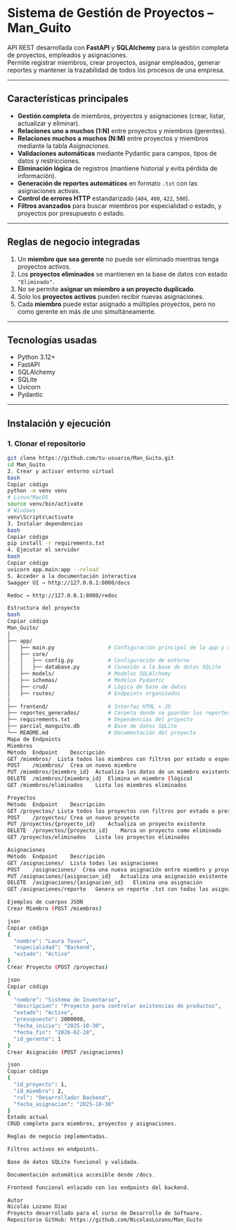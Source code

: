 # Sistema de Gestión de Proyectos – Man_Guito

API REST desarrollada con **FastAPI** y **SQLAlchemy** para la gestión completa de proyectos, empleados y asignaciones.  
Permite registrar miembros, crear proyectos, asignar empleados, generar reportes y mantener la trazabilidad de todos los procesos de una empresa.

---

## Características principales

- **Gestión completa** de miembros, proyectos y asignaciones (crear, listar, actualizar y eliminar).
- **Relaciones uno a muchos (1:N)** entre proyectos y miembros (gerentes).
- **Relaciones muchos a muchos (N:M)** entre proyectos y miembros mediante la tabla *Asignaciones*.
- **Validaciones automáticas** mediante Pydantic para campos, tipos de datos y restricciones.
- **Eliminación lógica** de registros (mantiene historial y evita pérdida de información).
- **Generación de reportes automáticos** en formato `.txt` con las asignaciones activas.
- **Control de errores HTTP** estandarizado (`404`, `400`, `422`, `500`).
- **Filtros avanzados** para buscar miembros por especialidad o estado, y proyectos por presupuesto o estado.

---

## Reglas de negocio integradas

1. Un **miembro que sea gerente** no puede ser eliminado mientras tenga proyectos activos.  
2. Los **proyectos eliminados** se mantienen en la base de datos con estado `"Eliminado"`.  
3. No se permite **asignar un miembro a un proyecto duplicado**.  
4. Solo los **proyectos activos** pueden recibir nuevas asignaciones.  
5. Cada **miembro** puede estar asignado a múltiples proyectos, pero no como gerente en más de uno simultáneamente.  

---

## Tecnologías usadas

- Python 3.12+
- FastAPI
- SQLAlchemy
- SQLite
- Uvicorn
- Pydantic

---

## Instalación y ejecución

### 1. Clonar el repositorio

```bash
git clone https://github.com/tu-usuario/Man_Guito.git
cd Man_Guito
2. Crear y activar entorno virtual
bash
Copiar código
python -m venv venv
# Linux/MacOS
source venv/bin/activate
# Windows
venv\Scripts\activate
3. Instalar dependencias
bash
Copiar código
pip install -r requirements.txt
4. Ejecutar el servidor
bash
Copiar código
uvicorn app.main:app --reload
5. Acceder a la documentación interactiva
Swagger UI → http://127.0.0.1:8000/docs

Redoc → http://127.0.0.1:8000/redoc

Estructura del proyecto
bash
Copiar código
Man_Guito/
│
├── app/
│   ├── main.py                 # Configuración principal de la app y routers
│   ├── core/
│   │   ├── config.py           # Configuración de entorno
│   │   ├── database.py         # Conexión a la base de datos SQLite
│   ├── models/                 # Modelos SQLAlchemy
│   ├── schemas/                # Modelos Pydantic
│   ├── crud/                   # Lógica de base de datos
│   ├── routes/                 # Endpoints organizados
│
├── frontend/                   # Interfaz HTML + JS
├── reportes_generados/         # Carpeta donde se guardan los reportes .txt
├── requirements.txt            # Dependencias del proyecto
├── parcial_manguito.db         # Base de datos SQLite
└── README.md                   # Documentación del proyecto
Mapa de Endpoints
Miembros
Método	Endpoint	Descripción
GET	/miembros/	Lista todos los miembros con filtros por estado o especialidad
POST	/miembros/	Crea un nuevo miembro
PUT	/miembros/{miembro_id}	Actualiza los datos de un miembro existente
DELETE	/miembros/{miembro_id}	Elimina un miembro (lógica)
GET	/miembros/eliminados	Lista los miembros eliminados

Proyectos
Método	Endpoint	Descripción
GET	/proyectos/	Lista todos los proyectos con filtros por estado o presupuesto
POST	/proyectos/	Crea un nuevo proyecto
PUT	/proyectos/{proyecto_id}	Actualiza un proyecto existente
DELETE	/proyectos/{proyecto_id}	Marca un proyecto como eliminado
GET	/proyectos/eliminados	Lista los proyectos eliminados

Asignaciones
Método	Endpoint	Descripción
GET	/asignaciones/	Lista todas las asignaciones
POST	/asignaciones/	Crea una nueva asignación entre miembro y proyecto
PUT	/asignaciones/{asignacion_id}	Actualiza una asignación existente
DELETE	/asignaciones/{asignacion_id}	Elimina una asignación
GET	/asignaciones/reporte	Genera un reporte .txt con todas las asignaciones activas

Ejemplos de cuerpos JSON
Crear Miembro (POST /miembros)

json
Copiar código
{
  "nombre": "Laura Tovar",
  "especialidad": "Backend",
  "estado": "Activo"
}
Crear Proyecto (POST /proyectos)

json
Copiar código
{
  "nombre": "Sistema de Inventario",
  "descripcion": "Proyecto para controlar existencias de productos",
  "estado": "Activo",
  "presupuesto": 2000000,
  "fecha_inicio": "2025-10-30",
  "fecha_fin": "2026-02-28",
  "id_gerente": 1
}
Crear Asignación (POST /asignaciones)

json
Copiar código
{
  "id_proyecto": 1,
  "id_miembro": 2,
  "rol": "Desarrollador Backend",
  "fecha_asignacion": "2025-10-30"
}
Estado actual
CRUD completo para miembros, proyectos y asignaciones.

Reglas de negocio implementadas.

Filtros activos en endpoints.

Base de datos SQLite funcional y validada.

Documentación automática accesible desde /docs.

Frontend funcional enlazado con los endpoints del backend.

Autor
Nicolás Lozano Díaz
Proyecto desarrollado para el curso de Desarrollo de Software.
Repositorio GitHub: https://github.com/NicolasLozano/Man_Guito

